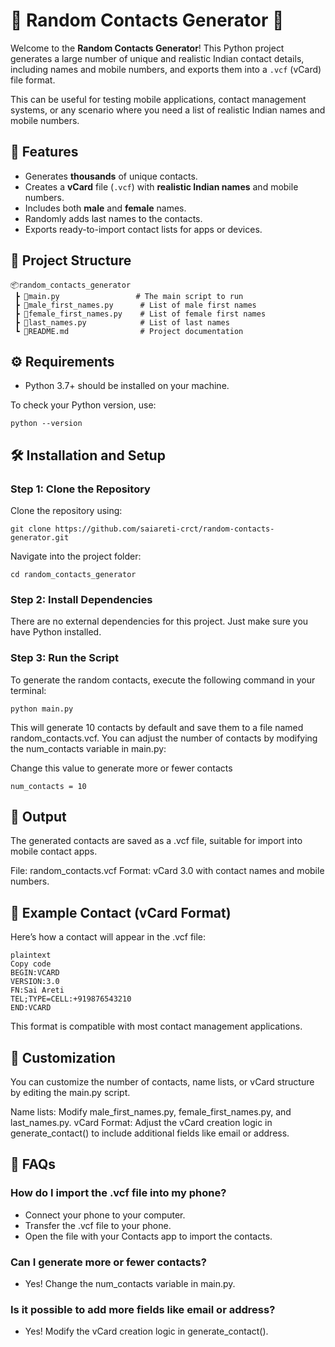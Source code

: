 # 🎉 Random Contacts Generator 📇

Welcome to the **Random Contacts Generator**! This Python project generates a large number of unique and realistic Indian contact details, including names and mobile numbers, and exports them into a `.vcf` (vCard) file format.

This can be useful for testing mobile applications, contact management systems, or any scenario where you need a list of realistic Indian names and mobile numbers.

## 🚀 Features
- Generates **thousands** of unique contacts.
- Creates a **vCard** file (`.vcf`) with **realistic Indian names** and mobile numbers.
- Includes both **male** and **female** names.
- Randomly adds last names to the contacts.
- Exports ready-to-import contact lists for apps or devices.

## 📂 Project Structure

```plaintext
📦random_contacts_generator
 ┣ 📜main.py                 # The main script to run
 ┣ 📜male_first_names.py      # List of male first names
 ┣ 📜female_first_names.py    # List of female first names
 ┣ 📜last_names.py            # List of last names
 ┗ 📜README.md                # Project documentation
```

## ⚙️ Requirements
- Python 3.7+ should be installed on your machine.

To check your Python version, use:
```plaintext
python --version
```

## 🛠️ Installation and Setup
### Step 1: Clone the Repository
Clone the repository using:
```plaintext
git clone https://github.com/saiareti-crct/random-contacts-generator.git
```
Navigate into the project folder:
```plaintext
cd random_contacts_generator
```
### Step 2: Install Dependencies
There are no external dependencies for this project. Just make sure you have Python installed.

### Step 3: Run the Script
To generate the random contacts, execute the following command in your terminal:
```plaintext
python main.py
```
This will generate 10 contacts by default and save them to a file named random_contacts.vcf. You can adjust the number of contacts by modifying the num_contacts variable in main.py:

Change this value to generate more or fewer contacts
```plaintext
num_contacts = 10
```

## 💾 Output
The generated contacts are saved as a .vcf file, suitable for import into mobile contact apps.

File: random_contacts.vcf
Format: vCard 3.0 with contact names and mobile numbers.

## 📜 Example Contact (vCard Format)
Here’s how a contact will appear in the .vcf file:
```plaintext
plaintext
Copy code
BEGIN:VCARD
VERSION:3.0
FN:Sai Areti
TEL;TYPE=CELL:+919876543210
END:VCARD
```
This format is compatible with most contact management applications.

## 🎯 Customization
You can customize the number of contacts, name lists, or vCard structure by editing the main.py script.

Name lists: Modify male_first_names.py, female_first_names.py, and last_names.py.
vCard Format: Adjust the vCard creation logic in generate_contact() to include additional fields like email or address.

## 🤔 FAQs
### How do I import the .vcf file into my phone?
- Connect your phone to your computer.
- Transfer the .vcf file to your phone.
- Open the file with your Contacts app to import the contacts.
### Can I generate more or fewer contacts?
- Yes! Change the num_contacts variable in main.py.
### Is it possible to add more fields like email or address?
- Yes! Modify the vCard creation logic in generate_contact().
